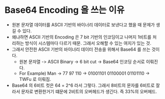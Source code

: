 # Base64 Encoding 을 쓰는 이유 

- 원본 문자열 데이터를 ASCII 기반의 바이너리 데이터로 보낸다고 했을 때 문제가 생길 수 있다. 
- 왜냐하면 ASCII 기반의 Encoding 은 7 bit 기반의 인코딩이고 나머지 1비트를 처리하는 방식이 시스템마다 다르기 때문. 그래서 오해할 수 있는 여지가 있는 것. 
- 그래서 안전한 ASCII 기반의 바이너리 데이터 전송을 위해서 Base64 를 쓰는 것이다.
  - 원본 문자열 -> ASCII Binary -> 6 bit cut -> Base64 인코딩 순서로 이뤄진다. 
  - For Example) Man -> 77 97 110 -> 01001101 01100001 01101110 -> TWFu 로 이뤄짐.
- Base64 의 6비트 컷은 64 = 2^6 라서 그렇다. 그래서 8비트의 문자를 6비트로 잘라서 문자로 변환한거기 떄문에 2비트의 오버헤드가 생긴다. 즉 33%의 오버헤드.  
